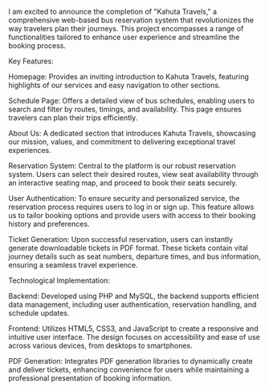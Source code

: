 I am excited to announce the completion of "Kahuta Travels," a comprehensive web-based bus reservation system that revolutionizes the way travelers plan their journeys. This project encompasses a range of functionalities tailored to enhance user experience and streamline the booking process.

Key Features:

Homepage: Provides an inviting introduction to Kahuta Travels, featuring highlights of our services and easy navigation to other sections.

Schedule Page: Offers a detailed view of bus schedules, enabling users to search and filter by routes, timings, and availability. This page ensures travelers can plan their trips efficiently.

About Us: A dedicated section that introduces Kahuta Travels, showcasing our mission, values, and commitment to delivering exceptional travel experiences.

Reservation System: Central to the platform is our robust reservation system. Users can select their desired routes, view seat availability through an interactive seating map, and proceed to book their seats securely.

User Authentication: To ensure security and personalized service, the reservation process requires users to log in or sign up. This feature allows us to tailor booking options and provide users with access to their booking history and preferences.

Ticket Generation: Upon successful reservation, users can instantly generate downloadable tickets in PDF format. These tickets contain vital journey details such as seat numbers, departure times, and bus information, ensuring a seamless travel experience.

Technological Implementation:

Backend: Developed using PHP and MySQL, the backend supports efficient data management, including user authentication, reservation handling, and schedule updates.

Frontend: Utilizes HTML5, CSS3, and JavaScript to create a responsive and intuitive user interface. The design focuses on accessibility and ease of use across various devices, from desktops to smartphones.

PDF Generation: Integrates PDF generation libraries to dynamically create and deliver tickets, enhancing convenience for users while maintaining a professional presentation of booking information.
